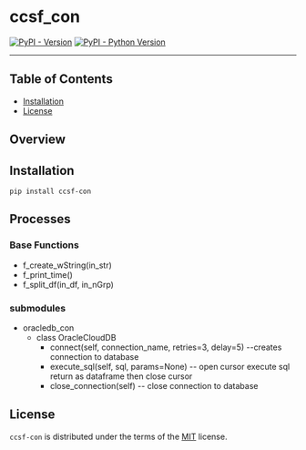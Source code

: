 # ccsf_con

[![PyPI - Version](https://img.shields.io/pypi/v/ccsf-con.svg)](https://pypi.org/project/ccsf-con)
[![PyPI - Python Version](https://img.shields.io/pypi/pyversions/ccsf-con.svg)](https://pypi.org/project/ccsf-con)

-----

## Table of Contents

- [Installation](#installation)
- [License](#license)

## Overview

## Installation

```console
pip install ccsf-con
```

## Processes
### Base Functions
* f_create_wString(in_str)
* f_print_time()
* f_split_df(in_df, in_nGrp)

### submodules
* oracledb_con
  * class OracleCloudDB
    * connect(self, connection_name, retries=3, delay=5) --creates connection to database
    * execute_sql(self, sql, params=None) -- open cursor execute sql return as dataframe then close cursor
    * close_connection(self) -- close connection to database

## License

`ccsf-con` is distributed under the terms of the [MIT](https://spdx.org/licenses/MIT.html) license.
